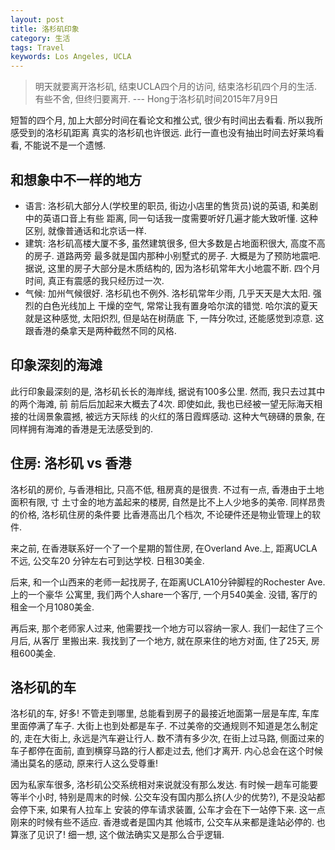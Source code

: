```yaml
---
layout: post
title: 洛杉矶印象
category: 生活
tags: Travel
keywords: Los Angeles, UCLA
---
```


> 明天就要离开洛杉矶, 结束UCLA四个月的访问, 结束洛杉矶四个月的生活. 有些不舍, 但终归要离开. --- Hong于洛杉矶时间2015年7月9日

短暂的四个月, 加上大部分时间在看论文和推公式, 很少有时间出去看看. 所以我所感受到的洛杉矶距离
真实的洛杉矶也许很远. 此行一直也没有抽出时间去好莱坞看看, 不能说不是一个遗憾.  

## 和想象中不一样的地方  
- 语言: 洛杉矶大部分人(学校里的职员, 街边小店里的售货员)说的英语, 和美剧中的英语口音上有些
距离, 同一句话我一度需要听好几遍才能大致听懂. 这种区别, 就像普通话和北京话一样. 
- 建筑: 洛杉矶高楼大厦不多, 虽然建筑很多, 但大多数是占地面积很大, 高度不高的房子. 道路两旁
最多就是国内那种小别墅式的房子. 大概是为了预防地震吧. 据说, 这里的房子大部分是木质结构的, 
因为洛杉矶常年大小地震不断. 四个月时间, 真正有震感的我只经历过一次.  
- 气候: 加州气候很好. 洛杉矶也不例外. 洛杉矶常年少雨, 几乎天天是大太阳. 强烈的白色光线加上
干燥的空气, 常常让我有置身哈尔滨的错觉. 哈尔滨的夏天就是这种感觉, 太阳炽烈, 但是站在树荫底
下, 一阵分吹过, 还能感觉到凉意. 这跟香港的桑拿天是两种截然不同的风格. 


## 印象深刻的海滩
此行印象最深刻的是, 洛杉矶长长的海岸线, 据说有100多公里. 然而, 我只去过其中的两个海滩, 前
前后后加起来大概去了4次. 即使如此, 我也已经被一望无际海天相接的壮阔景象震撼, 被远方天际线
的火红的落日霞辉感动. 这种大气磅礴的景象, 在同样拥有海滩的香港是无法感受到的.  

## 住房: 洛杉矶 vs 香港  
洛杉矶的房价, 与香港相比, 只高不低, 租房真的是很贵. 不过有一点, 香港由于土地面积有限, 寸
土寸金的地方盖起来的楼房, 自然是比不上人少地多的美帝. 同样昂贵的价格, 洛杉矶住房的条件要
比香港高出几个档次, 不论硬件还是物业管理上的软件.  

来之前, 在香港联系好一个了一个星期的暂住房, 在Overland Ave.上, 距离UCLA不远, 公交车20
分钟左右可到达学校. 日租30美金. 

后来, 和一个山西来的老师一起找房子, 在距离UCLA10分钟脚程的Rochester Ave.上的一个豪华
公寓里, 我们两个人share一个客厅, 一个月540美金. 没错, 客厅的租金一个月1080美金. 

再后来, 那个老师家人过来, 他需要找一个地方可以容纳一家人. 我们一起住了三个月后, 从客厅
里搬出来. 我找到了一个地方, 就在原来住的地方对面, 住了25天, 房租600美金.


## 洛杉矶的车
洛杉矶的车, 好多! 不管走到哪里, 总能看到房子的最接近地面第一层是车库, 车库里面停满了车子. 
大街上也到处都是车子. 不过美帝的交通规则不知道是怎么制定的, 走在大街上, 永远是汽车避让行人. 
数不清有多少次, 在街上过马路, 侧面过来的车子都停在面前, 直到横穿马路的行人都走过去, 
他们才离开. 内心总会在这个时候涌出莫名的感动, 原来行人这么受尊重!

因为私家车很多, 洛杉矶公交系统相对来说就没有那么发达. 有时候一趟车可能要等半个小时, 
特别是周末的时候. 公交车没有国内那么挤(人少的优势?), 不是没站都会停下来, 如果有人拉车上
安装的停车请求装置, 公车才会在下一站停下来. 这一点刚来的时候有些不适应. 香港或者是国内其
他城市, 公交车从来都是逢站必停的. 也算涨了见识了! 细一想, 这个做法确实又是那么合乎逻辑.   
